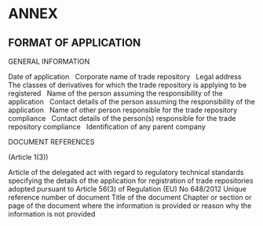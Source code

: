 # ANNEX

## FORMAT OF APPLICATION

GENERAL INFORMATION

Date of application   Corporate name of trade repository   Legal address   The classes of derivatives for which the trade repository is applying to be registered   Name of the person assuming the responsibility of the application   Contact details of the person assuming the responsibility of the application   Name of other person responsible for the trade repository compliance   Contact details of the person(s) responsible for the trade repository compliance   Identification of any parent company  



DOCUMENT REFERENCES

(Article 1(3))

Article of the delegated act with regard to regulatory technical standards specifying the details of the application for registration of trade repositories adopted pursuant to Article 56(3) of Regulation (EU) No 648/2012 Unique reference number of document Title of the document Chapter or section or page of the document where the information is provided or reason why the information is not provided                        

